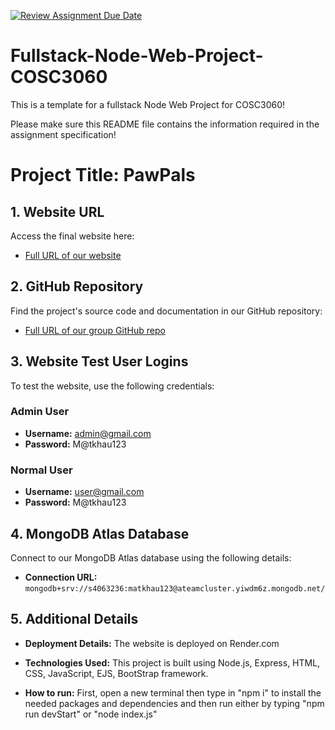 [![Review Assignment Due Date](https://classroom.github.com/assets/deadline-readme-button-24ddc0f5d75046c5622901739e7c5dd533143b0c8e959d652212380cedb1ea36.svg)](https://classroom.github.com/a/ohvnreiu)
# Fullstack-Node-Web-Project-COSC3060
This is a template for a fullstack Node Web Project for COSC3060!

Please make sure this README file contains the information required in the assignment specification!

# Project Title: PawPals

## 1. Website URL
Access the final website here:
- [Full URL of our website](https://group-project-cosc3060-2024a-a-team.onrender.com/)

## 2. GitHub Repository
Find the project's source code and documentation in our GitHub repository:
- [Full URL of our group GitHub repo](https://github.com/RMIT-Vietnam-Teaching/group-project-cosc3060-2024a-a-team.git)

## 3. Website Test User Logins
To test the website, use the following credentials:

### Admin User
- **Username:** admin@gmail.com
- **Password:** M@tkhau123

### Normal User
- **Username:** user@gmail.com
- **Password:** M@tkhau123

## 4. MongoDB Atlas Database
Connect to our MongoDB Atlas database using the following details:

- **Connection URL:** `mongodb+srv://s4063236:matkhau123@ateamcluster.yiwdm6z.mongodb.net/`

## 5. Additional Details
- **Deployment Details:** The website is deployed on Render.com 

- **Technologies Used:** This project is built using Node.js, Express, HTML, CSS, JavaScript, EJS, BootStrap framework.

- **How to run:** First, open a new terminal then type in "npm i" to install the needed packages and dependencies and then run either by typing "npm run devStart" or "node index.js"

